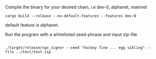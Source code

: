 Compile the binary for your desired chain, i.e dev-0, alphanet, mainnet

``` shell
cargo build --release --no-default-features --features dev-0
``` 
default feature is alphanet.

Run the program with a whitelisted seed-phrase and input zip-file 

``` shell

./target/release/sgx_signer --seed "hockey fine ... egg sibling" --file ../test/test.zip
```
